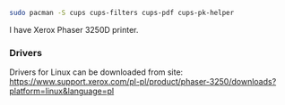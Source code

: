 
```sh
sudo pacman -S cups cups-filters cups-pdf cups-pk-helper
```

I have Xerox Phaser 3250D printer.

### Drivers

Drivers for Linux can be downloaded from site:
https://www.support.xerox.com/pl-pl/product/phaser-3250/downloads?platform=linux&language=pl